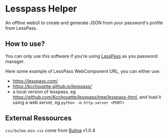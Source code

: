 # Lesspass Helper

An offline webUI to create and generate JSON from your password's profile from LessPass.

## How to use?

You can only use this software if you're using [LessPass](https://github.com/lesspass/lesspass) as you password manager.

Here some example of LessPass WebComponent URL, you can either use:
- https://lesspass.com/
- https://kcchouette.github.io/lesspass/
- a local version of lesspass, eg https://github.com/Kcchouette/lesspass/tree/lesspass-html, and load it using a web server, eg `python -m http.server <PORT>`

## External Ressources

`css/bulma.min.css` come from [Bulma](https://bulma.io/) v1.0.4<br>

